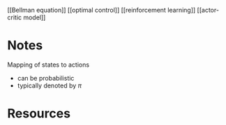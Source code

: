 [[Bellman equation]]
[[optimal control]]
[[reinforcement learning]]
[[actor-critic model]]

# Notes
Mapping of states to actions

- can be probabilistic
- typically denoted by $\pi$

# Resources